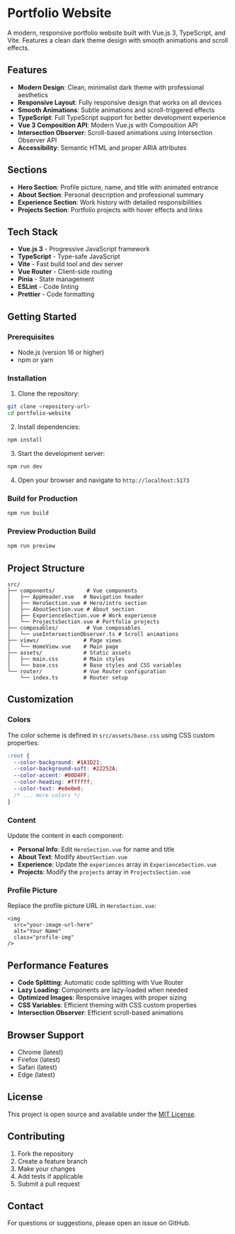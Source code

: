 # Portfolio Website

A modern, responsive portfolio website built with Vue.js 3, TypeScript, and Vite. Features a clean dark theme design with smooth animations and scroll effects.

## Features

- **Modern Design**: Clean, minimalist dark theme with professional aesthetics
- **Responsive Layout**: Fully responsive design that works on all devices
- **Smooth Animations**: Subtle animations and scroll-triggered effects
- **TypeScript**: Full TypeScript support for better development experience
- **Vue 3 Composition API**: Modern Vue.js with Composition API
- **Intersection Observer**: Scroll-based animations using Intersection Observer API
- **Accessibility**: Semantic HTML and proper ARIA attributes

## Sections

- **Hero Section**: Profile picture, name, and title with animated entrance
- **About Section**: Personal description and professional summary
- **Experience Section**: Work history with detailed responsibilities
- **Projects Section**: Portfolio projects with hover effects and links

## Tech Stack

- **Vue.js 3** - Progressive JavaScript framework
- **TypeScript** - Type-safe JavaScript
- **Vite** - Fast build tool and dev server
- **Vue Router** - Client-side routing
- **Pinia** - State management
- **ESLint** - Code linting
- **Prettier** - Code formatting

## Getting Started

### Prerequisites

- Node.js (version 16 or higher)
- npm or yarn

### Installation

1. Clone the repository:
```bash
git clone <repository-url>
cd portfolio-website
```

2. Install dependencies:
```bash
npm install
```

3. Start the development server:
```bash
npm run dev
```

4. Open your browser and navigate to `http://localhost:5173`

### Build for Production

```bash
npm run build
```

### Preview Production Build

```bash
npm run preview
```

## Project Structure

```
src/
├── components/          # Vue components
│   ├── AppHeader.vue   # Navigation header
│   ├── HeroSection.vue # Hero/intro section
│   ├── AboutSection.vue # About section
│   ├── ExperienceSection.vue # Work experience
│   └── ProjectsSection.vue # Portfolio projects
├── composables/         # Vue composables
│   └── useIntersectionObserver.ts # Scroll animations
├── views/              # Page views
│   └── HomeView.vue    # Main page
├── assets/             # Static assets
│   ├── main.css        # Main styles
│   └── base.css        # Base styles and CSS variables
└── router/             # Vue Router configuration
    └── index.ts        # Router setup
```

## Customization

### Colors

The color scheme is defined in `src/assets/base.css` using CSS custom properties:

```css
:root {
  --color-background: #1A1D21;
  --color-background-soft: #22252A;
  --color-accent: #00D4FF;
  --color-heading: #ffffff;
  --color-text: #e0e0e0;
  /* ... more colors */
}
```

### Content

Update the content in each component:

- **Personal Info**: Edit `HeroSection.vue` for name and title
- **About Text**: Modify `AboutSection.vue`
- **Experience**: Update the `experiences` array in `ExperienceSection.vue`
- **Projects**: Modify the `projects` array in `ProjectsSection.vue`

### Profile Picture

Replace the profile picture URL in `HeroSection.vue`:

```vue
<img 
  src="your-image-url-here" 
  alt="Your Name"
  class="profile-img"
/>
```

## Performance Features

- **Code Splitting**: Automatic code splitting with Vue Router
- **Lazy Loading**: Components are lazy-loaded when needed
- **Optimized Images**: Responsive images with proper sizing
- **CSS Variables**: Efficient theming with CSS custom properties
- **Intersection Observer**: Efficient scroll-based animations

## Browser Support

- Chrome (latest)
- Firefox (latest)
- Safari (latest)
- Edge (latest)

## License

This project is open source and available under the [MIT License](LICENSE).

## Contributing

1. Fork the repository
2. Create a feature branch
3. Make your changes
4. Add tests if applicable
5. Submit a pull request

## Contact

For questions or suggestions, please open an issue on GitHub.